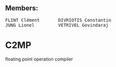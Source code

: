 ## Members:
<pre>
FLINT Clément       DIVRIOTIS Constantin  
JUNG Lionel         VETRIVEL Govindaraj</pre>

# C2MP
floating point operation compiler
